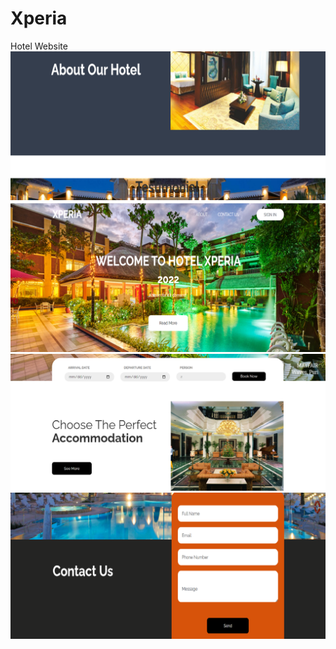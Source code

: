 # Xperia
Hotel Website
<br>
<img src="https://github.com/ayushsiloiya619/Xperia/blob/main/Show%20images/g.png" class="img-fluid" alt="Responsive image"><br>
<img src="https://github.com/ayushsiloiya619/Xperia/blob/main/Show%20images/h.png" class="img-fluid" alt="Responsive image"><br>
<img src="https://github.com/ayushsiloiya619/Xperia/blob/main/Show%20images/j.png" class="img-fluid" alt="Responsive image"><br>
<img src="https://github.com/ayushsiloiya619/Xperia/blob/main/Show%20images/p.png" class="img-fluid" alt="Responsive image"><br>
